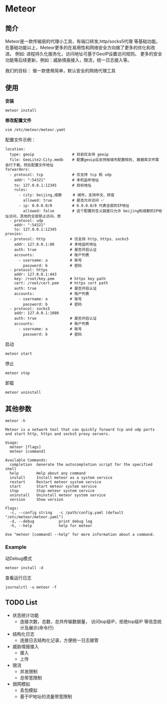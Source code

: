# Meteor

## 简介
Meteor是一款传输层的代理小工具，有端口转发,http/socks5代理 等基础功能。
在基础功能以上，Meteor更多的在易用性和网络安全方向做了更多的优化和改进。
例如: 进程持久化服务化，访问地址可基于GeoIP设置访问规则。
更多的安全功能等后续更新，例如：威胁情报接入，限流，统一日志接入等。

我们的目标：
做一款使用简单，默认安全的网络代理工具

## 使用

**安装**
```shell
meteor install
```

**修改配置文件**

```shell
vim /etc/meteor/meteor.yaml
```

配置文件示例：
```shell
location:
  type: geoip                 # 目前仅支持 geoip
  file: GeoLite2-City.mmdb    # 配置geoip后支持按城市配置规则, 数据库文件需自行下载，然后配置文件地址
forwarders:
  - protocol: tcp             # 仅支持 tcp 和 udp
    addr: ":54321"            # 本机监听地址
    to: 127.0.0.1:12345       # 目标地址
    rules:
      - city: beijing,成都     # 城市，支持中文、拼音
        allowed: true         # 是否允许访问 ✅
      - ip: 0.0.0.0/0         # 0.0.0.0/0 代表全部的IP地址
        allowed: false        # 这个配置的含义就是只允许 beijing和成都的IP地址访问，其他的全部禁止访问。🈲
  - protocol: udp
    addr: ":54321"
    to: 127.0.0.1:12345
proxies:
  - protocol: http           # 仅支持 http、https、socks5
    addr: 127.0.0.1:80       # 本地监听地址
    auth: true               # 是否开启认证
    accounts:                # 账户列表
      - username: a          # 账号
        password: b          # 密码
  - protocol: https
    addr: 127.0.0.1:443   
    key: /root/key.pem       # https key path
    cert: /root/cert.pem     # https cert path
    auth: true               # 是否开启认证
    accounts:                # 账户列表
      - username: a          # 账号
        password: b          # 密码
  - protocol: socks5
    addr: 127.0.0.1:1080
    auth: true               # 是否开启认证
    accounts:                # 账户列表
      - username: a          # 账号
        password: b          # 密码
```

启动
```shell
meteor start
```

停止
```shell
meteor stop
```

卸载
```shell
meteor uninstall
```

## 其他参数

`meteor -h`

```shell
Meteor is a network tool that can quickly forward tcp and udp ports and start http, https and socks5 proxy servers.

Usage:
  meteor [flags]
  meteor [command]

Available Commands:
  completion  Generate the autocompletion script for the specified shell
  help        Help about any command
  install     Install meteor as a system service
  restart     Restart meteor system service
  start       Start meteor system service
  stop        Stop meteor system service
  uninstall   Uninstall meteor system service
  version     Show version

Flags:
  -c, --config string   -c /path/config.yaml (default "/etc/meteor/meteor.yaml")
  -d, --debug           print debug log
  -h, --help            help for meteor

Use "meteor [command] --help" for more information about a command.
```

### Example
动Debug模式
```shell
meteor install -d
```
查看运行日志
```shell
journalctl -u meteor -f
```

## TODO List
- 状态统计功能
  - 连接次数，总数，总共传输数据量， 访问top级IP，拒绝top级IP 等信息统计及展示(命令行)
- 结构化日志
  - 连接日志结构化记录，方便统一日志接管
- 威胁情报接入
  - 接入
  - 上传
- 限流
  - 并发限制
  - 总带宽限制
- 弱网模拟
  - 丢包模拟
  - 基于IP地址的流量带宽限制
